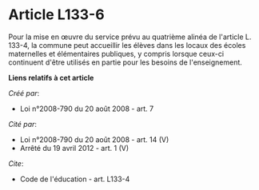# Article L133-6

Pour la mise en œuvre du service prévu au quatrième alinéa de l'article L. 133-4, la commune peut accueillir les élèves dans
les locaux des écoles maternelles et élémentaires publiques, y compris lorsque ceux-ci continuent d'être utilisés en partie
pour les besoins de l'enseignement.

**Liens relatifs à cet article**

_Créé par_:

  - Loi n°2008-790 du 20 août 2008 - art. 7

_Cité par_:

  - Loi n°2008-790 du 20 août 2008 - art. 14 (V)
  - Arrêté du 19 avril 2012 - art. 1 (V)

_Cite_:

  - Code de l'éducation - art. L133-4
